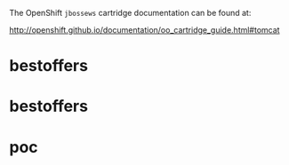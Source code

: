 The OpenShift `jbossews` cartridge documentation can be found at:

http://openshift.github.io/documentation/oo_cartridge_guide.html#tomcat
# bestoffers
# bestoffers
# poc

